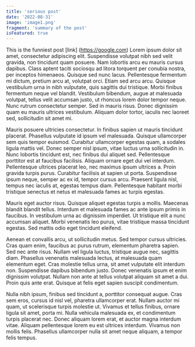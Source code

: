 ```yaml
---
title: 'serious post'
date: '2022-08-31'
image: 'image1.png'
fragment: 'summary of the post'
isFeatured: true
---
```


This is the funniest post [link] (https://google.com)
Lorem ipsum dolor sit amet, consectetur adipiscing elit. Suspendisse volutpat nibh sed velit gravida, non tincidunt quam posuere. Nam lobortis arcu eu mauris cursus dapibus. Class aptent taciti sociosqu ad litora torquent per conubia nostra, per inceptos himenaeos. Quisque sed nunc lacus. Pellentesque fermentum mi dictum, pretium arcu at, volutpat orci. Etiam sed arcu arcu. Quisque vestibulum urna in nibh vulputate, quis sagittis dui tristique. Morbi finibus fermentum neque vel blandit. Vestibulum bibendum, augue at malesuada volutpat, tellus velit accumsan justo, ut rhoncus lorem dolor tempor neque. Nunc rutrum consectetur semper. Sed in mauris risus. Donec dignissim quam eu mauris ultrices vestibulum. Aliquam dolor tortor, iaculis nec laoreet sed, sollicitudin sit amet mi.

Mauris posuere ultricies consectetur. In finibus sapien ut mauris tincidunt placerat. Phasellus vulputate id ipsum vel malesuada. Quisque ullamcorper sem quis tempor euismod. Curabitur ullamcorper egestas quam, a sodales ligula mattis vel. Donec semper nisl ipsum, vitae luctus urna sollicitudin in. Nunc lobortis tincidunt est, nec finibus dui aliquet sed. Pellentesque porttitor est at faucibus facilisis. Aliquam ornare eget dui vel interdum. Pellentesque ultrices placerat leo, nec maximus ipsum ultrices a. Proin gravida turpis purus. Curabitur facilisis at sapien ut porta. Suspendisse ipsum neque, semper ac ex id, tempor cursus arcu. Praesent ligula nisl, tempus nec iaculis at, egestas tempus diam. Pellentesque habitant morbi tristique senectus et netus et malesuada fames ac turpis egestas.

Mauris eget auctor risus. Quisque aliquet egestas turpis a mollis. Maecenas blandit blandit tellus. Interdum et malesuada fames ac ante ipsum primis in faucibus. In vestibulum urna ac dignissim imperdiet. Ut tristique elit a nunc accumsan aliquet. Morbi venenatis leo purus, vitae tristique massa tincidunt egestas. Sed mattis odio eget tincidunt eleifend.

Aenean et convallis arcu, ut sollicitudin metus. Sed tempor cursus ultricies. Cras quam enim, faucibus ac purus rutrum, elementum pharetra sapien. Sed nec ante risus. Nullam vel ligula luctus, tristique augue nec, sagittis diam. Phasellus venenatis malesuada lectus, at malesuada quam elementum eget. Cras molestie tellus urna, sit amet vulputate elit interdum non. Suspendisse dapibus bibendum justo. Donec venenatis ipsum et enim dignissim volutpat. Nullam non ante at tellus volutpat aliquam sit amet a dui. Proin quis ante erat. Quisque at felis eget sapien suscipit condimentum.

Nulla nibh ipsum, finibus sed tincidunt a, porttitor consequat augue. Cras sem eros, cursus id nisl vel, pharetra ullamcorper erat. Nullam auctor mi quam, ut scelerisque turpis molestie ut. Vivamus et tellus finibus, ornare ligula sit amet, porta mi. Nulla vehicula malesuada ex, et condimentum turpis placerat nec. Donec aliquam lorem erat, et auctor magna interdum vitae. Aliquam pellentesque lorem eu est ultrices interdum. Vivamus non mollis felis. Phasellus ullamcorper nulla sit amet neque aliquam, a tempor felis tempus.
